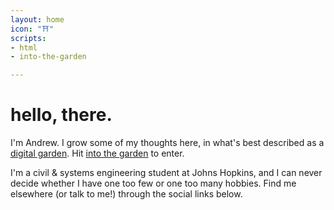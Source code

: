 ```yaml
---
layout: home
icon: "⛩"
scripts:
- html
- into-the-garden

---
```

# hello, there.

I'm Andrew. I grow some of my thoughts here, in what's best described as a [digital garden](https://github.com/MaggieAppleton/digital-gardeners#theory-philosophy-and-navel-gazing). Hit [into the garden](/notes/) to enter.

I'm a civil & systems engineering student at Johns Hopkins, and I can never decide whether I have one too few or one too many hobbies. Find me elsewhere (or talk to me!) through the social links below.